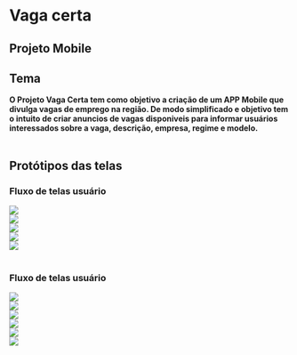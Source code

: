 # Vaga certa
## Projeto Mobile 
## Tema
__O Projeto Vaga Certa tem como objetivo a criação de um APP Mobile que divulga vagas de emprego na região. De modo simplificado e objetivo tem o intuito de criar anuncios de vagas disponiveis para informar usuários interessados sobre a vaga, descrição, empresa, regime e modelo.__  </br></br>
## Protótipos das telas 
###  Fluxo de telas usuário
![](/images/Sign%20In-1.png)</br>
![](/images/Cadastrar%20PF.png)</br>
![](/images/Vagas-1.png)</br>
![](/images/Detalhes%20Vaga.png)</br>
![](/images/Pefil%20usuãrio.png)</br></br>

###  Fluxo de telas usuário
![](/images/Sign%20In.png)</br>
![](/images/Cadastrar%20PJ.png)</br>
![](/images/Vagas.png)</br>
![](/images/Perfil%20Empresa.png)</br>
![](/images/Cdastro%20vaga%20PJ.png)</br>
![](/images/Minhas%20Vagas.png)</br>